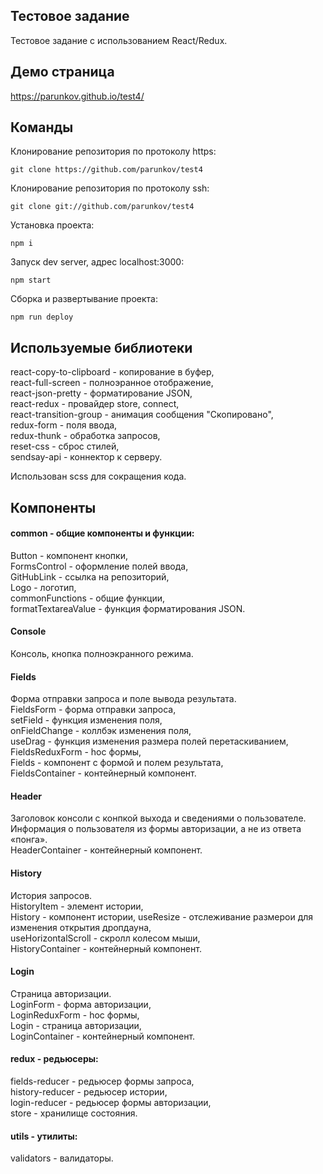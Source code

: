 ## Тестовое задание

Тестовое задание с использованием React/Redux.

## Демо страница

https://parunkov.github.io/test4/

## Команды

Клонирование репозитория по протоколу https:

    git clone https://github.com/parunkov/test4

Клонирование репозитория по протоколу ssh:

    git clone git://github.com/parunkov/test4

Установка проекта:
    
    npm i

Запуск dev server, адрес localhost:3000:

    npm start

Сборка и развертывание проекта:

    npm run deploy

## Используемые библиотеки

react-copy-to-clipboard - копирование в буфер,  
react-full-screen - полноэранное отображение,  
react-json-pretty - форматирование JSON,  
react-redux - провайдер store, connect,  
react-transition-group - анимация сообщения "Скопировано",  
redux-form - поля ввода,  
redux-thunk - обработка запросов,  
reset-css - сброс стилей,  
sendsay-api - коннектор к серверу. 

Использован scss для сокращения кода.

## Компоненты

#### common - общие компоненты и функции:
Button - компонент кнопки,   
FormsControl - оформление полей ввода,  
GitHubLink - ссылка на репозиторий,  
Logo - логотип,  
commonFunctions - общие функции,  
formatTextareaValue - функция форматирования JSON. 

#### Console
Консоль, кнопка полноэкранного режима.

#### Fields
Форма отправки запроса и поле вывода результата.  
FieldsForm - форма отправки запроса,  
setField - функция изменения поля,  
onFieldChange - коллбэк изменения поля,  
useDrag - функция изменения размера полей перетаскиванием,  
FieldsReduxForm - hoc формы,  
Fields - компонент с формой и полем результата,  
FieldsContainer - контейнерный компонент.

#### Header
Заголовок консоли с конпкой выхода и сведениями о пользователе. Информация о пользователя из формы авторизации, а не из ответа «понга».  
HeaderContainer - контейнерный компонент.

#### History
История запросов.  
HistoryItem - элемент истории,    
History - компонент истории,
useResize - отслеживание размерои для изменения открытия дропдауна,  
useHorizontalScroll - скролл колесом мыши,  
HistoryContainer - контейнерный компонент.

#### Login
Страница авторизации.  
LoginForm - форма авторизации,  
LoginReduxForm - hoc формы,  
Login - страница авторизации,  
LoginContainer - контейнерный компонент.

#### redux - редьюсеры:
fields-reducer - редьюсер формы запроса,  
history-reducer - редьюсер истории,  
login-reducer - редьюсер формы авторизации,  
store - хранилище состояния.

#### utils - утилиты:
validators - валидаторы.  
